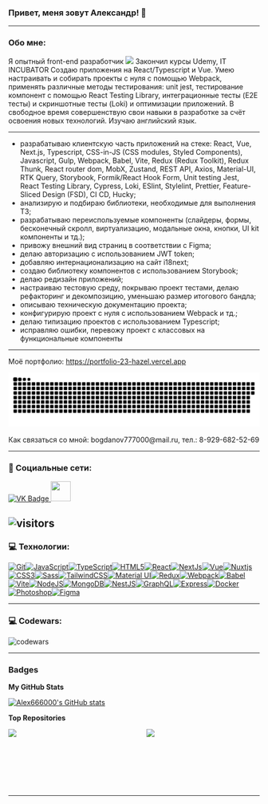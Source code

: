 ### Привет, меня зовут Александр! 👋

---

### Обо мне:

Я опытный front-end разработчик <img src="https://media.giphy.com/media/WUlplcMpOCEmTGBtBW/giphy.gif" width="30px"> Закончил курсы Udemy,
IT INCUBATOR
Создаю приложения на React/Typescript и Vue. Умею настраивать и собирать проекты с нуля с помощью Webpack, применять различные
методы тестирования: unit jest, тестирование компонент с помощью React Testing Library, интеграционные тесты (E2E тесты) и скриншотные
тесты (Loki) и оптимизации приложений. В свободное время совершенствую свои навыки в разработке за счёт освоения новых технологий. Изучаю
английский
язык.

---
- разрабатываю клиентскую часть приложений на стеке: React, Vue, Next.js, Typescript, CSS-in-JS (CSS modules, Styled Components), Javascript, Gulp, Webpack, Babel, Vite, Redux (Redux Toolkit), Redux Thunk, React router dom, MobX, Zustand, REST API, Axios, Material-UI, RTK Query, Storybook, Formik/React Hook Form, Unit testing Jest, React Testing Library, Cypress, Loki, ESlint, Stylelint, Prettier, Feature-Sliced Design (FSD), CI CD, Hucky;
- анализирую и подбираю библиотеки, необходимые для выполнения ТЗ;
- разрабатываю переиспользуемые компоненты (слайдеры, формы, бесконечный скролл, виртуализацию, модальные окна, кнопки, UI kit компоненты и тд.);
- привожу внешний вид страниц в соответствии с Figma;
- делаю авторизацию с использованием JWT token;
- добавляю интернационализацию на сайт i18next;
- создаю библиотеку компонентов с использованием Storybook;
- делаю редизайн приложений;
- настраиваю тестовую среду, покрываю проект тестами, делаю рефакторинг и декомпозицию, уменьшаю размер итогового бандла;
- описываю техническую документацию проекта;
- конфигурирую проект с нуля с использованием Webpack и тд.;
- делаю типизацию проектов с использованием Typescript;
- исправляю ошибки, перевожу проект с классовых на функциональные компоненты

---


Моё портфолио: https://portfolio-23-hazel.vercel.app

<p align="center">
 <img width="600" src="assets/github-snake.svg" alt="snake"/>
</p>
Как связаться со мной: bogdanov777000@mail.ru, тел.: 8-929-682-52-69

---

### 🤝 Социальные сети:

  <div id="badges">
    <!-- <a href="https://t.me/tehnomaniak07" target="_blank">
      <img src="https://cdn-icons-png.flaticon.com/512/2111/2111646.png" width="40" height="40" alt="telegram group" />
    </a>
    -->
    <a href="https://vk.com/id18397838" target="_blank">
      <img src="https://cdn-icons-png.flaticon.com/512/145/145813.png" width="40" height="40" alt="VK Badge"/>
    </a>
    <!-- <a href="https://dzen.ru/tehnomaniak" target="_blank">
      <img src="https://upload.wikimedia.org/wikipedia/commons/thumb/a/ab/Yandex_Zen_logo_icon.svg/1024px-Yandex_Zen_logo_icon.svg.png" width="40" height="40" alt="Zen Badge"/>
    </a> -->
<a href="https://www.github.com/Alex666000" target="_blank" rel="noreferrer"> <picture> <source media="(prefers-color-scheme: dark)" 
srcset="https://raw.githubusercontent.com/danielcranney/readme-generator/main/public/icons/socials/github-dark.svg" /> <source media="
(prefers-color-scheme: light)" srcset="https://raw.githubusercontent.com/danielcranney/readme-generator/main/public/icons/socials/github.
svg" /> <img src="https://raw.githubusercontent.com/danielcranney/readme-generator/main/public/icons/socials/github.svg" width="40" 
height="40" /> </picture> </a>
 </div>


![visitors](https://vbr.wocr.tk/badge?page_id=Raymo111.Raymo111&color=00cf00)
---

### 💻 Технологии:

<p align="left">
<a href="https://git-scm.com/" target="_blank" rel="noreferrer"><img src="https://raw.githubusercontent.com/danielcranney/readme-generator/main/public/icons/skills/git-colored.svg" width="36" height="36" alt="Git" /></a><a href="https://developer.mozilla.org/en-US/docs/Web/JavaScript" target="_blank" rel="noreferrer"><img src="https://raw.githubusercontent.com/danielcranney/readme-generator/main/public/icons/skills/javascript-colored.svg" width="36" height="36" alt="JavaScript" /></a><a href="https://www.typescriptlang.org/" target="_blank" rel="noreferrer"><img src="https://raw.githubusercontent.com/danielcranney/readme-generator/main/public/icons/skills/typescript-colored.svg" width="36" height="36" alt="TypeScript" /></a><a href="https://developer.mozilla.org/en-US/docs/Glossary/HTML5" target="_blank" rel="noreferrer"><img src="https://raw.githubusercontent.com/danielcranney/readme-generator/main/public/icons/skills/html5-colored.svg" width="36" height="36" alt="HTML5" /></a><a href="https://reactjs.org/" target="_blank" rel="noreferrer"><img src="https://raw.githubusercontent.com/danielcranney/readme-generator/main/public/icons/skills/react-colored.svg" width="36" height="36" alt="React" /></a><a href="https://nextjs.org/docs" target="_blank" rel="noreferrer"><img src="https://raw.githubusercontent.com/danielcranney/readme-generator/main/public/icons/skills/nextjs-colored.svg" width="36" height="36" alt="NextJs" /></a><a href="https://vuejs.org/" target="_blank" rel="noreferrer"><img src="https://raw.githubusercontent.com/danielcranney/readme-generator/main/public/icons/skills/vuejs-colored.svg" width="36" height="36" alt="Vue" /></a><a href="https://nuxtjs.org/" target="_blank" rel="noreferrer"><img src="https://raw.githubusercontent.com/danielcranney/readme-generator/main/public/icons/skills/nuxtjs-colored.svg" width="36" height="36" alt="Nuxtjs" /></a><a href="https://www.w3.org/TR/CSS/#css" target="_blank" rel="noreferrer"><img src="https://raw.githubusercontent.com/danielcranney/readme-generator/main/public/icons/skills/css3-colored.svg" width="36" height="36" alt="CSS3" /></a><a href="https://sass-lang.com/" target="_blank" rel="noreferrer"><img src="https://raw.githubusercontent.com/danielcranney/readme-generator/main/public/icons/skills/sass-colored.svg" width="36" height="36" alt="Sass" /></a><a href="https://tailwindcss.com/" target="_blank" rel="noreferrer"><img src="https://raw.githubusercontent.com/danielcranney/readme-generator/main/public/icons/skills/tailwindcss-colored.svg" width="36" height="36" alt="TailwindCSS" /></a><a href="https://mui.com/" target="_blank" rel="noreferrer"><img src="https://raw.githubusercontent.com/danielcranney/readme-generator/main/public/icons/skills/materialui-colored.svg" width="36" height="36" alt="Material UI" /></a><a href="https://redux.js.org/" target="_blank" rel="noreferrer"><img src="https://raw.githubusercontent.com/danielcranney/readme-generator/main/public/icons/skills/redux-colored.svg" width="36" height="36" alt="Redux" /></a><a href="https://webpack.js.org/" target="_blank" rel="noreferrer"><img src="https://raw.githubusercontent.com/danielcranney/readme-generator/main/public/icons/skills/webpack-colored.svg" width="36" height="36" alt="Webpack" /></a><a href="https://babeljs.io/" target="_blank" rel="noreferrer"><img src="https://raw.githubusercontent.com/danielcranney/readme-generator/main/public/icons/skills/babel-colored.svg" width="36" height="36" alt="Babel" /></a><a href="https://vitejs.dev/" target="_blank" rel="noreferrer"><img src="https://raw.githubusercontent.com/danielcranney/readme-generator/main/public/icons/skills/vite-colored.svg" width="36" height="36" alt="Vite" /></a><a href="https://nodejs.org/en/" target="_blank" rel="noreferrer"><img src="https://raw.githubusercontent.com/danielcranney/readme-generator/main/public/icons/skills/nodejs-colored.svg" width="36" height="36" alt="NodeJS" /></a><a href="https://www.mongodb.com/" target="_blank" rel="noreferrer"><img src="https://raw.githubusercontent.com/danielcranney/readme-generator/main/public/icons/skills/mongodb-colored.svg" width="36" height="36" alt="MongoDB" /></a><a href="https://docs.nestjs.com/" target="_blank" rel="noreferrer"><img src="https://raw.githubusercontent.com/danielcranney/readme-generator/main/public/icons/skills/nestjs-colored.svg" width="36" height="36" alt="NestJS" /></a><a href="https://graphql.org/" target="_blank" rel="noreferrer"><img src="https://raw.githubusercontent.com/danielcranney/readme-generator/main/public/icons/skills/graphql-colored.svg" width="36" height="36" alt="GraphQL" /></a><a href="https://expressjs.com/" target="_blank" rel="noreferrer"><img src="https://raw.githubusercontent.com/danielcranney/readme-generator/main/public/icons/skills/express-colored.svg" width="36" height="36" alt="Express" /></a><a href="https://www.docker.com/" target="_blank" rel="noreferrer"><img src="https://raw.githubusercontent.com/danielcranney/readme-generator/main/public/icons/skills/docker-colored.svg" width="36" height="36" alt="Docker" /></a><a href="https://www.adobe.com/uk/products/photoshop.html" target="_blank" rel="noreferrer"><img src="https://raw.githubusercontent.com/danielcranney/readme-generator/main/public/icons/skills/photoshop-colored.svg" width="36" height="36" alt="Photoshop" /></a><a href="https://www.figma.com/" target="_blank" rel="noreferrer"><img src="https://raw.githubusercontent.com/danielcranney/readme-generator/main/public/icons/skills/figma-colored.svg" width="36" height="36" alt="Figma" /></a>
</p>

---

### 💻 Codewars:

![codewars](https://www.codewars.com/users/Aleksandr_666000/badges/large)

---

### Badges

<b>My GitHub Stats</b>

<a href="http://www.github.com/Alex666000"><img src="https://github-readme-stats.vercel.app/api?username=Alex666000&show_icons=true&hide=prs,&count_private=true&title_color=0891b2&text_color=ffffff&icon_color=0891b2&bg_color=1c1917&hide_border=true&show_icons=true" alt="Alex666000's GitHub stats" /></a>

<b>Top Repositories</b>

<div width="100%" align="center"><a href="https://github.com/Alex666000/production-project-2023" align="left"><img align="left" width="45%" src="https://github-readme-stats.vercel.app/api/pin/?username=Alex666000&repo=production-project-2023&title_color=0891b2&text_color=ffffff&icon_color=0891b2&bg_color=1c1917&hide_border=true&locale=en" /></a><a href="https://github.com/Alex666000/social-2023-new" align="right"><img align="right" width="45%" src="https://github-readme-stats.vercel.app/api/pin/?username=Alex666000&repo=social-2023-new&title_color=0891b2&text_color=ffffff&icon_color=0891b2&bg_color=1c1917&hide_border=true&locale=en" /></a></div><br /><br /><br /><br /><br /><br /><br />

---
